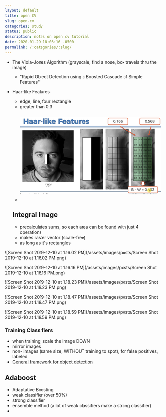 ```yaml
---
layout: default
title: open CV
slug: open-cv
categories: study
status: public
description: notes on open cv tutorial
date: 2020-01-29 18:03:16 -0500
permalink: /:categories/:slug/
---
```



- The Viola-Jones Algorithm (grayscale, find a nose, box travels thru the image)

  - "Rapid Object Detection using a Boosted Cascade of Simple Features"

- Haar-like Features

  - edge, line, four rectangle
  - greater than 0.3
  - <img src="/assets/images/posts/Screen Shot 2019-12-10 at 10.38.31 AM.png" alt="Screen Shot 2019-12-10 at 10.38.31 AM" style="zoom:50%; padding: 50px 0" />

  ## Integral Image

  - precalculates sums, so each area can be found with just 4 operations
  - makes raster vector (scale-free)
  - as long as it's rectangles

![Screen Shot 2019-12-10 at 1.16.02 PM](/assets/images/posts/Screen Shot 2019-12-10 at 1.16.02 PM.png)

![Screen Shot 2019-12-10 at 1.16.16 PM](/assets/images/posts/Screen Shot 2019-12-10 at 1.16.16 PM.png)

![Screen Shot 2019-12-10 at 1.18.23 PM](/assets/images/posts/Screen Shot 2019-12-10 at 1.18.23 PM.png)

![Screen Shot 2019-12-10 at 1.18.47 PM](/assets/images/posts/Screen Shot 2019-12-10 at 1.18.47 PM.png)

![Screen Shot 2019-12-10 at 1.18.59 PM](/assets/images/posts/Screen Shot 2019-12-10 at 1.18.59 PM.png)

### Training Classifiers

- when training, scale the image DOWN
- mirror images
- non- images (same size, WITHOUT training to spot), for false positives, labeled
- [General framework for object detection](https://www.researchgate.net/publication/3766402_General_framework_for_object_detection)

## Adaboost

- Adaptative Boosting
- weak classifier (over 50%)
- strong classifier
- ensemble method (a lot of weak classifiers make a strong classifier)
- 